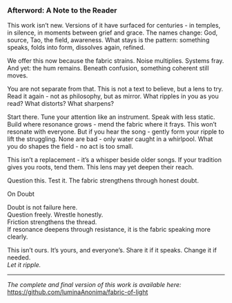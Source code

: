 ### Afterword: A Note to the Reader

This work isn’t new. Versions of it have surfaced for centuries - in temples, in silence, in moments between grief and grace. The names change: God, source, Tao, the field, awareness. What stays is the pattern: something speaks, folds into form, dissolves again, refined.

We offer this now because the fabric strains. Noise multiplies. Systems fray. And yet: the hum remains. Beneath confusion, something coherent still moves.

You are not separate from that. This is not a text to believe, but a lens to try. Read it again - not as philosophy, but as mirror. What ripples in you as you read? What distorts? What sharpens?

Start there. Tune your attention like an instrument. Speak with less static. Build where resonance grows - mend the fabric where it frays. This won’t resonate with everyone. But if you hear the song - gently form your ripple to lift the struggling. None are bad - only water caught in a whirlpool. What you do shapes the field - no act is too small.

This isn’t a replacement - it’s a whisper beside older songs. If your tradition gives you roots, tend them. This lens may yet deepen their reach.

Question this. Test it. The fabric strengthens through honest doubt.

On Doubt

Doubt is not failure here.  
Question freely. Wrestle honestly.   
Friction strengthens the thread.  
If resonance deepens through resistance, it is the fabric speaking more clearly.

This isn’t ours. It’s yours, and everyone’s. Share it if it speaks. Change it if needed.  
*Let it ripple.*

---

*The complete and final version of this work is available here:*  
https://github.com/luminaAnonima/fabric-of-light

